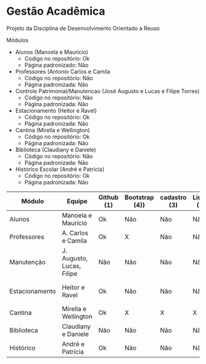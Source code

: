 Gestão Acadêmica
===============

Projeto da Disciplina de Desenvolvimento Orientado a Reuso 

Módulos

- Alunos (Manoela e  Maurício)
	- Codigo no repositório: Ok
	- Página padronizado: Não
- Professores (Antonio Carlos e Camila
	- Código no repositório: Não
	- Página padronizada: Não
- Controle Patrimonial/Manutencao (José Augusto e Lucas e Filipe Torres)
	- Código no repositório: Não
	- Página padronizada: Não
- Estacionamento (Heitor e Ravel)
	- Código no repositório: Ok
	- Página padronizada: Não
- Cantina (Mirella e Wellington)
	- Código no repositório: Ok
	- Página padronizada: Não
- Biblioteca (Claudiany e Daniele)
	- Código no repositório: Não
	- Página padronizada: Não
- Histórico Escolar (André e Patrícia)
 	- Código no repositório: Ok
	- Página padronizada: Não
	
|Módulo  | Equipe | Github (1) | Bootstrap (4))| cadastro (3)| Listar (2)|  Salvar(5) |
|--------|---------| -----------|-------------|---------|-------|---------|
|Alunos  | Manoela e Maurício| Ok | Não | Não | Não | Não |
|Professores| A. Carlos e Camila | Ok | X | Não | Não | Não |
|Manutenção|J. Augusto, Lucas, Filipe| Não | Não | Não | Não | Não |
|Estacionamento | Heitor e Ravel| Ok | Não | Não | Não | STORAGE / IndexDB (?) |
|Cantina | Mirella e Wellington | Ok | X |X | X | BD |
|Biblioteca | Claudiany e Daniele | Não | Não |Não | Não | Não |
|Histórico | André e Patrícia | Ok | Não |Não | Não | Não |




